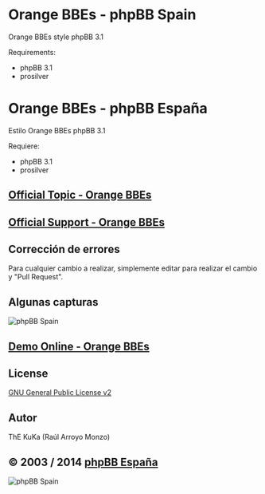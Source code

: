 Orange BBEs - phpBB Spain
=========================

Orange BBEs style phpBB 3.1

Requirements:
- phpBB 3.1
- prosilver

Orange BBEs - phpBB España
==========================

Estilo Orange BBEs phpBB 3.1

Requiere:
- phpBB 3.1
- prosilver

## [Official Topic - Orange BBEs](https://www.phpbb.com/community/viewtopic.php?f=531&t=2307266)
## [Official Support - Orange BBEs](https://www.phpbb.com/customise/db/style/orange_bbes/support)

## Corrección de errores
Para cualquier cambio a realizar, simplemente editar para realizar el cambio y "Pull Request".

## Algunas capturas
![phpBB Spain](http://www.phpbb-es.com/images/Orange_BBEs_screen.png) 

## [Demo Online - Orange BBEs](http://area51.phpbb-es.com/foro/index.php?style=16)

## License
[GNU General Public License v2](http://opensource.org/licenses/GPL-2.0)

## Autor
ThE KuKa (Raúl Arroyo Monzo)

## © 2003 / 2014 [phpBB España](http://www.phpbb-es.com)

![phpBB Spain](http://www.phpbb-es.com/images/logo_es.png) 
